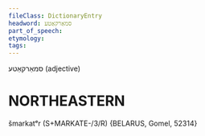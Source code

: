 ```yaml
---
fileClass: DictionaryEntry
headword: סמאַרקאַטע
part_of_speech: 
etymology: 
tags: 
---
```

סמאַרקאַטע
(adjective) 

NORTHEASTERN
==============

šmarkatᵉr (S+MARKATE-/3/R) {BELARUS, Gomel, 52314}